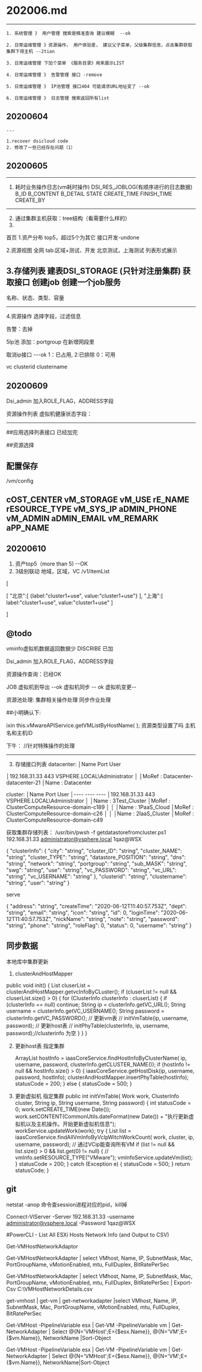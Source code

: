 # 202006.md
---
    1. 系统管理 》 用户管理 搜索是精准查询 建议模糊  --ok

    2. 日常运维管理 》资源操作， 用户体验差， 建议父子菜单，父级集群信息，点击集群获取
    集群下得主机 --2tian

    3. 日常运维管理 下加个菜单 《服务目录》用来展示LIST

    4. 日常运维管理 》 告警管理 接口 -remove

    5. 日常运维管理 》 IP池管理 接口404 可能请求URL地址变了 --ok

    6. 日常运维管理 》 日志管理 搜索返回所有list 

##  20200604
    ---

    1.recover dsicloud code
    2. 修改了一些已经存在问题（1）
##  20200605
----
1) 耗时业务操作日志(vm耗时操作)
DSI_RES_JOBLOG(有顺序进行的日志数据)
B_ID
B_CONTENT
B_DETAIL
STATE
CREATE_TIME
FINISH_TIME
CREATE_BY
-----------------------------------------------------------------
2) 通过集群主机获取：tree结构（看需要什么样的）
3) 


首页
1.资产分布 
top5，超过5个为其它
接口开发-undone

2.资源视图
全网
tab:区域+测试、开发
北京测试，上海测试
列表形式展示

3.存储列表 建表DSI_STORAGE (只针对注册集群)
获取接口
创建job
创建一个job服务
---------------------------------------------------------------------------------------------
名称、状态、类型、容量

---------------------------------------------------------------------------------------------
4.资源操作
选择字段，过滤信息

告警：去掉

5Ip池
添加：portgroup 在新增网段里

取消ip接口 ---ok
1：已占用, 2:已排除 0：可用

vc clusterid clustername

## 20200609
Dsi_admin 加入ROLE_FLAG，ADDRESS字段

资源操作列表
虚拟机健康状态字段：

---------------------------------------------------------------------------------------------
##应用选择列表接口
已经加完


##资源选择

配置保存
----------------------
/vm/config

cOST_CENTER
vM_STORAGE
vM_USE
rE_NAME
rESOURCE_TYPE
vM_SYS_IP
aDMIN_PHONE
vM_ADMIN
aDMIN_EMAIL
vM_REMARK
aPP_NAME
----------------------
## 20200610
1. 资产top5（more than 5) --OK
2. 3级别联动
地域，区域，VC
/v1/itemList 

[

 [
    "北京":[
        {label:"cluster1+use",
        value:"cluster1+use"}
        ],
    "上海":[
        label:"cluster1+use",
        value:"cluster1+use"
       ]

]

@todo
----------------------------------------------------
vminfo虚拟机数据返回数据少
DISCRIBE 已加

Dsi_admin 加入ROLE_FLAG，ADDRESS字段

资源操作查询：已经OK

JOB
虚拟机到导出 --ok
虚拟机同步 -- ok
虚拟机变更--


资源池处理:
集群相关操作处理
同步作业处理

##小明确认下:

ixin this.vMwareAPIService.getVMListByHostName( );
 资源类型设置了吗
 主机名和主机ID


下午：
//针对特殊操作的处理


----------------------------------------------------

3. 存储接口列表
datacenter:
│Name                           Port  User
    
 │192.168.31.33                  443   VSPHERE.LOCAL\Administrator
 │
 │MoRef : Datacenter-datacenter-21
 │Name  : Datacenter

cluster:
      │Name                           Port  User
 │----                           ----  ----
 │192.168.31.33                  443   VSPHERE.LOCAL\Administrator
 │
 │Name  : 3Test_Cluster
 │MoRef : ClusterComputeResource-domain-c189
 │
 │
 │Name  : 1PaaS_Cloud
 │MoRef : ClusterComputeResource-domain-c26
 │
 │
 │Name  : 2IaaS_Cluster
 │MoRef : ClusterComputeResource-domain-c49


获取集群存储列表：
/usr/bin/pwsh -f getdatastorefromcluster.ps1 192.168.31.33 administrator@vsphere.local 1qaz@WSX 


 {
  "clusterInfo": {
    "city": "string",
    "cluster_ID": "string",
    "cluster_NAME": "string",
    "cluster_TYPE": "string",
    "datastore_POSITION": "string",
    "dns": "string",
    "network": "string",
    "portgroup": "string",
    "sub_MASK": "string",
    "swg": "string",
    "use": "string",
    "vc_PASSWORD": "string",
    "vc_URL": "string",
    "vc_USERNAME": "string"
  },
  "clusterid": "string",
  "clustername": "string",
  "user": "string"
}

serve

{
  "address": "string",
  "createTime": "2020-06-12T11:40:57.753Z",
  "dept": "string",
  "email": "string",
  "icon": "string",
  "id": 0,
  "loginTime": "2020-06-12T11:40:57.753Z",
  "nickName": "string",
  "note": "string",
  "password": "string",
  "phone": "string",
  "roleFlag": 0,
  "status": 0,
  "username": "string"
}


## 同步数据

   本地库中集群更新
1. clusterAndHostMapper
  <!-- 虚拟机和主机 -->
  public void init() {
    List<ClusterInfo> cluserList = clusterAndHostMapper.getvcInfoByCLuster();
    if (cluserList != null && cluserList.size() > 0) {
      for (ClusterInfo clusterInfo : cluserList) {
        if (clusterInfo == null) continue;
        String ip = clusterInfo.getVC_URL();
        String username = clusterInfo.getVC_USERNAME();
        String password = clusterInfo.getVC_PASSWORD();
        // 更新vm表
        // initVmTable(ip, username, password);
        // 更新host表
        // initPhyTable(clusterInfo, ip, username, password);//clusterinfo 为空
      }
    }
  }

2. 更新host表 指定集群

      ArrayList<PhyInfo> hostInfo =
          iaasCoreService.findHostInfoByClusterName(
              ip, username, password, clusterInfo.getCLUSTER_NAME());
      if (hostInfo != null && hostInfo.size() > 0) {
        iaasCoreService.getHostDisk(ip, username, password, hostInfo);
        clusterAndHostMapper.insertPhyTable(hostInfo);
        statusCode = 200;
      } else {
        statusCode = 500;
      }


 3.  更新虚拟机 指定集群
  public int initVmTable(
      Work work, ClusterInfo cluster, String ip, String username, String password) {
    int statusCode = 0;
    work.setCREATE_TIME(new Date());
    work.setCONTENT(CommonUtils.dateFormat(new Date()) + "执行更新虚拟机以及主机操作。开始更新虚拟机信息");
    workService.updateWork(work);
    try {
      List<VmInfo> list =
          iaasCoreService.findAllVmInfoByVcIpWitchWorkCount(
              work, cluster, ip, username, password); // 通过VCip能查询所有VM
      if (list != null && list.size() > 0 && list.get(0) != null) {
        // vmInfo.setRESOURCE_TYPE("VMware");
        vmInfoService.updateVm(list);
      }
      statusCode = 200;
    } catch (Exception e) {
      statusCode = 500;
    }
    return statusCode;
  }


  ## git 


  netstat -anop 命令查session进程对应的pid，kill掉


  Connect-VIServer -Server 192.168.31.33 -username administrator@vsphere.local -Password 1qaz@WSX


#PowerCLI - List All ESXi Hosts Network Info (and Output to CSV)


Get-VMHostNetworkAdaptor

Get-VMHostNetworkAdapter | select VMhost, Name, IP, SubnetMask, Mac, PortGroupName, vMotionEnabled, mtu, FullDuplex, BitRatePerSec

Get-VMHostNetworkAdapter | select VMhost, Name, IP, SubnetMask, Mac, PortGroupName, vMotionEnabled, mtu, FullDuplex, BitRatePerSec | Export-Csv C:\VMHostNetworkDetails.csv


get-vmhost | get-vm | get-networkadapter |select VMhost, Name, IP, SubnetMask, Mac, PortGroupName, vMotionEnabled, mtu, FullDuplex, BitRatePerSec


Get-VMHost -PipelineVariable esx |
Get-VM -PipelineVariable vm |
Get-NetworkAdapter |
Select @{N='VMHost';E={$esx.Name}},
    @{N='VM';E={$vm.Name}},
    NetworkName |Sort-Object


Get-VMHost -PipelineVariable esx |
Get-VM -PipelineVariable vm |
Get-NetworkAdapter |
Select @{N='VMHost';E={$esx.Name}},
    @{N='VM';E={$vm.Name}},
    NetworkName|Sort-Object

